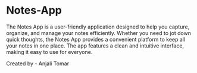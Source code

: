 # Notes-App

The Notes App is a user-friendly application designed to help you capture, organize, and manage your notes efficiently. Whether you need to jot down quick thoughts, the Notes App provides a convenient platform to keep all your notes in one place. The app features a clean and intuitive interface, making it easy to use for everyone.

Created by - Anjali Tomar
